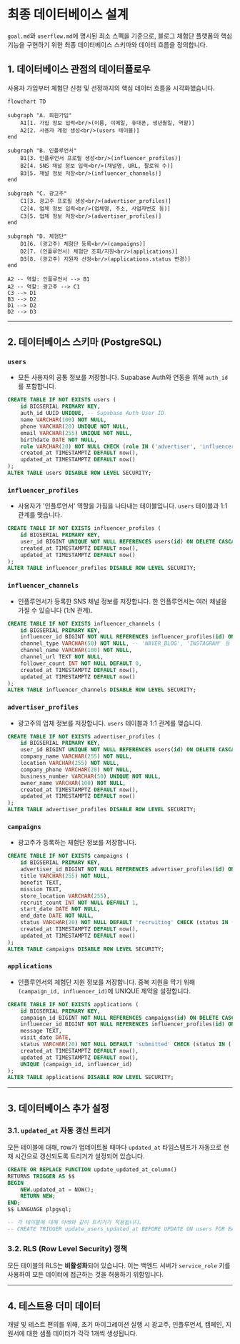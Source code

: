 # 최종 데이터베이스 설계

`goal.md`와 `userflow.md`에 명시된 최소 스펙을 기준으로, 블로그 체험단 플랫폼의 핵심 기능을 구현하기 위한 최종 데이터베이스 스키마와 데이터 흐름을 정의합니다.

## 1. 데이터베이스 관점의 데이터플로우

사용자 가입부터 체험단 신청 및 선정까지의 핵심 데이터 흐름을 시각화했습니다.

```mermaid
flowchart TD

subgraph "A. 회원가입"
    A1[1. 가입 정보 입력<br/>(이름, 이메일, 휴대폰, 생년월일, 역할)]
    A2[2. 사용자 계정 생성<br/>(users 테이블)]
end

subgraph "B. 인플루언서"
    B1[3. 인플루언서 프로필 생성<br/>(influencer_profiles)]
    B2[4. SNS 채널 정보 입력<br/>(채널명, URL, 팔로워 수)]
    B3[5. 채널 정보 저장<br/>(influencer_channels)]
end

subgraph "C. 광고주"
    C1[3. 광고주 프로필 생성<br/>(advertiser_profiles)]
    C2[4. 업체 정보 입력<br/>(업체명, 주소, 사업자번호 등)]
    C3[5. 업체 정보 저장<br/>(advertiser_profiles)]
end

subgraph "D. 체험단"
    D1[6. (광고주) 체험단 등록<br/>(campaigns)]
    D2[7. (인플루언서) 체험단 조회/지원<br/>(applications)]
    D3[8. (광고주) 지원자 선정<br/>(applications.status 변경)]
end

A2 -- 역할: 인플루언서 --> B1
A2 -- 역할: 광고주 --> C1
C3 --> D1
B3 --> D2
D1 --> D2
D2 --> D3
```

---

## 2. 데이터베이스 스키마 (PostgreSQL)

### **`users`**

*   모든 사용자의 공통 정보를 저장합니다. Supabase Auth와 연동을 위해 `auth_id`를 포함합니다.

```sql
CREATE TABLE IF NOT EXISTS users (
    id BIGSERIAL PRIMARY KEY,
    auth_id UUID UNIQUE, -- Supabase Auth User ID
    name VARCHAR(100) NOT NULL,
    phone VARCHAR(20) UNIQUE NOT NULL,
    email VARCHAR(255) UNIQUE NOT NULL,
    birthdate DATE NOT NULL,
    role VARCHAR(20) NOT NULL CHECK (role IN ('advertiser', 'influencer')),
    created_at TIMESTAMPTZ DEFAULT now(),
    updated_at TIMESTAMPTZ DEFAULT now()
);
ALTER TABLE users DISABLE ROW LEVEL SECURITY;
```

### **`influencer_profiles`**

*   사용자가 '인플루언서' 역할을 가짐을 나타내는 테이블입니다. `users` 테이블과 1:1 관계를 맺습니다.

```sql
CREATE TABLE IF NOT EXISTS influencer_profiles (
    id BIGSERIAL PRIMARY KEY,
    user_id BIGINT UNIQUE NOT NULL REFERENCES users(id) ON DELETE CASCADE,
    created_at TIMESTAMPTZ DEFAULT now(),
    updated_at TIMESTAMPTZ DEFAULT now()
);
ALTER TABLE influencer_profiles DISABLE ROW LEVEL SECURITY;
```

### **`influencer_channels`**

*   인플루언서가 등록한 SNS 채널 정보를 저장합니다. 한 인플루언서는 여러 채널을 가질 수 있습니다 (1:N 관계).

```sql
CREATE TABLE IF NOT EXISTS influencer_channels (
    id BIGSERIAL PRIMARY KEY,
    influencer_id BIGINT NOT NULL REFERENCES influencer_profiles(id) ON DELETE CASCADE,
    channel_type VARCHAR(50) NOT NULL, -- 'NAVER_BLOG', 'INSTAGRAM' 등
    channel_name VARCHAR(100) NOT NULL,
    channel_url TEXT NOT NULL,
    follower_count INT NOT NULL DEFAULT 0,
    created_at TIMESTAMPTZ DEFAULT now(),
    updated_at TIMESTAMPTZ DEFAULT now()
);
ALTER TABLE influencer_channels DISABLE ROW LEVEL SECURITY;
```

### **`advertiser_profiles`**

*   광고주의 업체 정보를 저장합니다. `users` 테이블과 1:1 관계를 맺습니다.

```sql
CREATE TABLE IF NOT EXISTS advertiser_profiles (
    id BIGSERIAL PRIMARY KEY,
    user_id BIGINT UNIQUE NOT NULL REFERENCES users(id) ON DELETE CASCADE,
    company_name VARCHAR(255) NOT NULL,
    location VARCHAR(255) NOT NULL,
    company_phone VARCHAR(20) NOT NULL,
    business_number VARCHAR(50) UNIQUE NOT NULL,
    owner_name VARCHAR(100) NOT NULL,
    created_at TIMESTAMPTZ DEFAULT now(),
    updated_at TIMESTAMPTZ DEFAULT now()
);
ALTER TABLE advertiser_profiles DISABLE ROW LEVEL SECURITY;
```

### **`campaigns`**

*   광고주가 등록하는 체험단 정보를 저장합니다.

```sql
CREATE TABLE IF NOT EXISTS campaigns (
    id BIGSERIAL PRIMARY KEY,
    advertiser_id BIGINT NOT NULL REFERENCES advertiser_profiles(id) ON DELETE CASCADE,
    title VARCHAR(255) NOT NULL,
    benefit TEXT,
    mission TEXT,
    store_location VARCHAR(255),
    recruit_count INT NOT NULL DEFAULT 1,
    start_date DATE NOT NULL,
    end_date DATE NOT NULL,
    status VARCHAR(20) NOT NULL DEFAULT 'recruiting' CHECK (status IN ('recruiting', 'closed', 'completed')),
    created_at TIMESTAMPTZ DEFAULT now(),
    updated_at TIMESTAMPTZ DEFAULT now()
);
ALTER TABLE campaigns DISABLE ROW LEVEL SECURITY;
```

### **`applications`**

*   인플루언서의 체험단 지원 정보를 저장합니다. 중복 지원을 막기 위해 `(campaign_id, influencer_id)`에 UNIQUE 제약을 설정합니다.

```sql
CREATE TABLE IF NOT EXISTS applications (
    id BIGSERIAL PRIMARY KEY,
    campaign_id BIGINT NOT NULL REFERENCES campaigns(id) ON DELETE CASCADE,
    influencer_id BIGINT NOT NULL REFERENCES influencer_profiles(id) ON DELETE CASCADE,
    message TEXT,
    visit_date DATE,
    status VARCHAR(20) NOT NULL DEFAULT 'submitted' CHECK (status IN ('submitted', 'selected', 'rejected')),
    created_at TIMESTAMPTZ DEFAULT now(),
    updated_at TIMESTAMPTZ DEFAULT now(),
    UNIQUE (campaign_id, influencer_id)
);
ALTER TABLE applications DISABLE ROW LEVEL SECURITY;
```

---

## 3. 데이터베이스 추가 설정

### 3.1. `updated_at` 자동 갱신 트리거

모든 테이블에 대해, row가 업데이트될 때마다 `updated_at` 타임스탬프가 자동으로 현재 시간으로 갱신되도록 트리거가 설정되어 있습니다.

```sql
CREATE OR REPLACE FUNCTION update_updated_at_column()
RETURNS TRIGGER AS $$
BEGIN
    NEW.updated_at = NOW();
    RETURN NEW;
END;
$$ LANGUAGE plpgsql;

-- 각 테이블에 대해 아래와 같이 트리거가 적용됩니다.
-- CREATE TRIGGER update_users_updated_at BEFORE UPDATE ON users FOR EACH ROW EXECUTE FUNCTION update_updated_at_column();
```

### 3.2. RLS (Row Level Security) 정책

모든 테이블의 RLS는 **비활성화**되어 있습니다. 이는 백엔드 서버가 `service_role` 키를 사용하여 모든 데이터에 접근하는 것을 허용하기 위함입니다.

---

## 4. 테스트용 더미 데이터

개발 및 테스트 편의를 위해, 초기 마이그레이션 실행 시 광고주, 인플루언서, 캠페인, 지원서에 대한 샘플 데이터가 각각 1개씩 생성됩니다.
